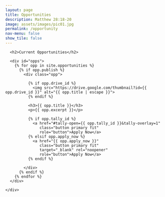 ```yaml
---
layout: page
title: Opportunities
description: Matthew 28:18-20
image: assets/images/pic01.jpg
permalink: /opportunity
nav-menu: false
show_tile: false
---
```


<div id="main" class="alt">
  <section id="ten">
    <div class="inner">

      <h2>Current Opportunities</h2>

      <div id="opps">
        {% for opp in site.opportunities %}
          {% if opp.publish %}
            <div class="opp">

              {% if opp.drive_id %}
                <img src="https://drive.google.com/thumbnail?id={{ opp.drive_id }}" alt="{{ opp.title | escape }}">
              {% endif %}

              <h3>{{ opp.title }}</h3>
              <p>{{ opp.excerpt }}</p>

              {% if opp.tally_id %}
                <a href="#tally-open={{ opp.tally_id }}&tally-overlay=1"
                   class="button primary fit"
                   role="button">Apply Now</a>
              {% elsif opp.apply_now %}
                <a href="{{ opp.apply_now }}"
                   class="button primary fit"
                   target="_blank" rel="noopener"
                   role="button">Apply Now</a>
              {% endif %}

            </div>
          {% endif %}
        {% endfor %}
      </div>

    </div>
  </section>
</div>

<style>
  /* === Your palette as CSS variables === */
  :root {
    --bg:        #0f1115;
    --bg-alt:    #161a22;
    --fg:        #e6e9ef;
    --fg-bold:   #ffffff;
    --fg-light:  rgba(230,233,239,0.68);
    --border:    rgba(230,233,239,0.10);
    --border-bg: rgba(230,233,239,0.05);
    --highlight: #7aa2ff;  /* also accent1 */
    --accent1:   #7aa2ff;
    --accent2:   #a78bfa;
    --accent3:   #fca5a5;
    --accent4:   #f6d487;
    --accent5:   #93c5fd;
    --accent6:   #34d399;

    /* Button tokens */
    --btn-bg:    var(--highlight);
    --btn-fg:    var(--fg-bold);
    --btn-bg-h:  #5f86ff; /* hover tint close to highlight */
    --btn-bdr:   var(--border);
  }

  #opps .opp img {
    max-width: 100%;
    height: auto;
    display: block;
    margin-bottom: 0.5rem;
    border-radius: 6px;
  }
  #opps .opp {
    margin-bottom: 2rem;
  }

  /* Button styles (fallback if theme lacks .button classes) */
  .button {
    display: inline-block;
    padding: .65rem 1.1rem;
    border-radius: 8px;
    text-decoration: none;
    font-weight: 600;
    text-align: center;
    border: 1px solid var(--btn-bdr);
    transition: transform .04s ease, filter .12s ease, box-shadow .12s ease;
  }
  .button.primary {
    background: var(--btn-bg);
    color: var(--btn-fg);
    box-shadow: 0 4px 10px rgba(122,162,255,0.25);
  }
  .button.primary:hover {
    background: var(--btn-bg-h);
    filter: brightness(1);
    transform: translateY(-1px);
    box-shadow: 0 6px 14px rgba(122,162,255,0.32);
  }
  .button.fit { width: 100%; }
</style>
